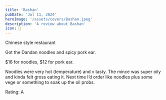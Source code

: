 ```yaml
---
title: 'Bashan'
pubDate: 'Jul 11, 2024'
heroImage: '/assets/covers/Bashan.jpeg'
description: 'A review about Bashan'
icon: 🍜
---
```


Chinese style restaurant

Got the Dandan noodles and spicy pork ear.

$16 for noodles, $12 for pork ear.

Noodles were very hot (temperature) and v tasty. The mince was super oily and kinda felt gross eating it. Next time I’d order like noodles plus some vege or something to soak up the oil probs.

Rating: A

